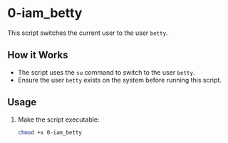 # 0-iam_betty

This script switches the current user to the user `betty`.

## How it Works
- The script uses the `su` command to switch to the user `betty`.
- Ensure the user `betty` exists on the system before running this script.

## Usage
1. Make the script executable:
   ```bash
   chmod +x 0-iam_betty
